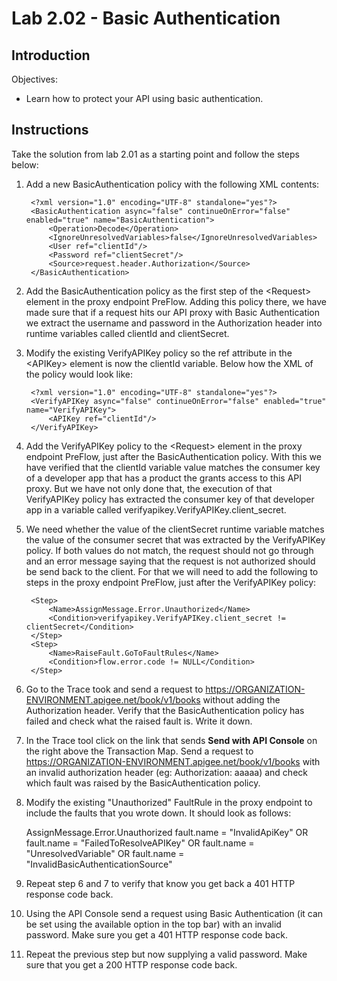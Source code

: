 # Lab 2.02 - Basic Authentication

## Introduction

Objectives:

* Learn how to protect your API using basic authentication.

## Instructions

Take the solution from lab 2.01 as a starting point and follow the steps below:

1. Add a new BasicAuthentication policy with the following XML contents:

        <?xml version="1.0" encoding="UTF-8" standalone="yes"?>
        <BasicAuthentication async="false" continueOnError="false" enabled="true" name="BasicAuthentication">
            <Operation>Decode</Operation>
            <IgnoreUnresolvedVariables>false</IgnoreUnresolvedVariables>
            <User ref="clientId"/>
            <Password ref="clientSecret"/>
            <Source>request.header.Authorization</Source>
        </BasicAuthentication>

3. Add the BasicAuthentication policy as the first step of the &lt;Request&gt; element in the proxy endpoint PreFlow. Adding this policy there, we have made sure that if a request hits our API proxy with Basic Authentication we extract the username and password in the Authorization header into runtime variables called clientId and clientSecret.

4. Modify the existing VerifyAPIKey policy so the ref attribute in the &lt;APIKey&gt; element is now the clientId variable. Below how the XML of the policy would look like:

        <?xml version="1.0" encoding="UTF-8" standalone="yes"?>
        <VerifyAPIKey async="false" continueOnError="false" enabled="true" name="VerifyAPIKey">
            <APIKey ref="clientId"/>
        </VerifyAPIKey>

5. Add the VerifyAPIKey policy to the &lt;Request&gt; element in the proxy endpoint PreFlow, just after the BasicAuthentication policy. With this we have verified that the clientId variable value matches the consumer key of a developer app that has a product the grants access to this API proxy. But we have not only done that, the execution of that VerifyAPIKey policy has extracted the consumer key of that developer app in a variable called verifyapikey.VerifyAPIKey.client_secret.

6. We need whether the value of the clientSecret runtime variable matches the value of the consumer secret that was extracted by the VerifyAPIKey policy. If both values do not match, the request should not go through and an error message saying that the request is not authorized should be send back to the client. For that we will need to add the following to steps in the proxy endpoint PreFlow, just after the VerifyAPIKey policy:

        <Step>
            <Name>AssignMessage.Error.Unauthorized</Name>
            <Condition>verifyapikey.VerifyAPIKey.client_secret != clientSecret</Condition>
        </Step>
        <Step>
            <Name>RaiseFault.GoToFaultRules</Name>
            <Condition>flow.error.code != NULL</Condition>
        </Step>

7. Go to the Trace took and send a request to https://ORGANIZATION-ENVIRONMENT.apigee.net/book/v1/books without adding the Authorization header. Verify that the BasicAuthentication policy has failed and check what the raised fault is. Write it down.

6. In the Trace tool click on the link that sends **Send with API Console** on the right above the Transaction Map. Send a request to https://ORGANIZATION-ENVIRONMENT.apigee.net/book/v1/books with an invalid authorization header (eg: Authorization: aaaaa) and check which fault was raised by the BasicAuthentication policy.

7. Modify the existing "Unauthorized" FaultRule in the proxy endpoint to include the faults that you wrote down. It should look as follows:

    <FaultRule name="Unauthorized">
        <Step>
            <Name>AssignMessage.Error.Unauthorized</Name>
        </Step>
        <Condition>fault.name = "InvalidApiKey" OR fault.name = "FailedToResolveAPIKey" OR fault.name = "UnresolvedVariable" OR fault.name = "InvalidBasicAuthenticationSource"</Condition>
    </FaultRule>

8. Repeat step 6 and 7 to verify that know you get back a 401 HTTP response code back.

8. Using the API Console send a request using Basic Authentication (it can be set using the available option in the top bar) with an invalid password. Make sure you get a 401 HTTP response code back.

9. Repeat the previous step but now supplying a valid password. Make sure that you get a 200 HTTP response code back.





